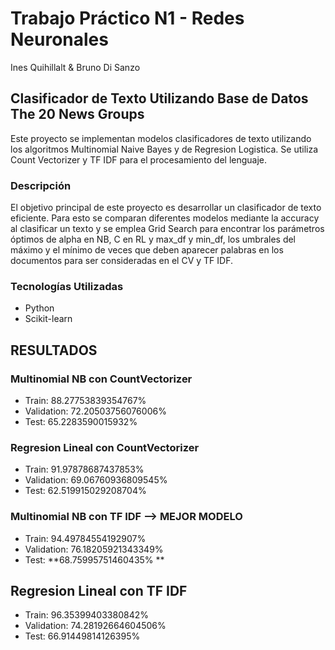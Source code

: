 # Trabajo Práctico N1 - Redes Neuronales
Ines Quihillalt & Bruno Di Sanzo

## Clasificador de Texto Utilizando Base de Datos The 20 News Groups

Este proyecto se implementan modelos clasificadores de texto utilizando los algoritmos Multinomial Naive Bayes y de Regresion Logistica. Se utiliza Count Vectorizer y TF IDF para el procesamiento del lenguaje. 

### Descripción

El objetivo principal de este proyecto es desarrollar un clasificador de texto eficiente. 
Para esto se comparan diferentes modelos mediante la accuracy al clasificar un texto y se emplea Grid Search para encontrar los parámetros óptimos de alpha en NB, C en RL y max_df y min_df, los umbrales del máximo y el mínimo de veces que deben aparecer palabras en los documentos para ser consideradas en el CV y TF IDF.

### Tecnologías Utilizadas

- Python
- Scikit-learn

## RESULTADOS
### Multinomial NB con CountVectorizer
* Train: 88.27753839354767%
* Validation: 72.20503756076006%
* Test: 65.2283590015932%

### Regresion Lineal con CountVectorizer
* Train: 91.97878687437853% 
* Validation: 69.06760936809545%
* Test: 62.519915029208704% 

### Multinomial NB con TF IDF --> MEJOR MODELO
* Train: 94.49784554192907%
* Validation: 76.18205921343349%
* Test: **68.75995751460435% **

## Regresion Lineal con TF IDF
* Train: 96.35399403380842%
* Validation: 74.28192664604506%
* Test: 66.91449814126395%
